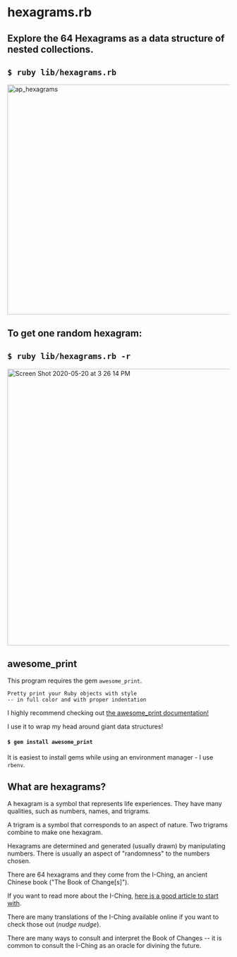# hexagrams.rb

## Explore the 64 Hexagrams as a data structure of nested collections.

## `$ ruby lib/hexagrams.rb`

<img width="522" alt="ap_hexagrams" src="https://user-images.githubusercontent.com/31839316/82480970-d607eb00-9a91-11ea-9492-6ef084540009.png">

## To get one random hexagram:

## `$ ruby lib/hexagrams.rb -r`

<img width="628" alt="Screen Shot 2020-05-20 at 3 26 14 PM" src="https://user-images.githubusercontent.com/31839316/82499111-5a686700-9aae-11ea-9f37-cdaedbd7a30a.png">


## awesome_print

This program requires the gem `awesome_print`.

```
Pretty print your Ruby objects with style
-- in full color and with proper indentation
```

I highly recommend checking out [the awesome_print documentation!](https://github.com/awesome-print/awesome_print)

I use it to wrap my head around giant data structures!

#### `$ gem install awesome_print`

It is easiest to install gems while using an environment manager - I use `rbenv`.

## What are hexagrams?

A hexagram is a symbol that represents life experiences. They have many qualities, such as numbers, names, and trigrams.

A trigram is a symbol that corresponds to an aspect of nature. Two trigrams combine to make one hexagram.

Hexagrams are determined and generated (usually drawn) by manipulating numbers. There is usually an aspect of "randomness" to the numbers chosen.

There are 64 hexagrams and they come from the I-Ching, an ancient Chinese book ("The Book of Change[s]").

If you want to read more about the I-Ching, [here is a good article to start with](https://www.chinafile.com/library/nyrb-china-archive/what-i-ching).

There are many translations of the I-Ching available online if you want to check those out (*nudge nudge*).

There are many ways to consult and interpret the Book of Changes -- it is common to consult the I-Ching as an oracle for divining the future.
